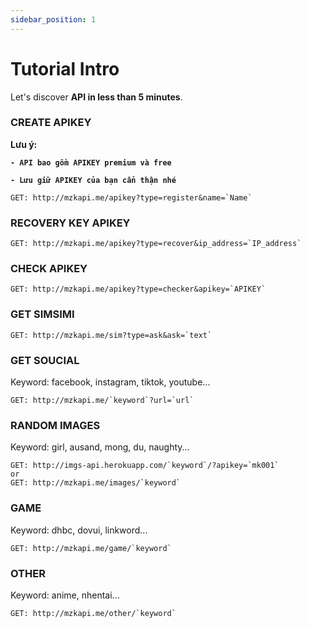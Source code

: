 ```yaml
---
sidebar_position: 1
---
```

# Tutorial Intro

Let's discover **API in less than 5 minutes**.
### CREATE APIKEY

**Lưu ý:**

**`- API bao gồm APIKEY premium và free`**

**`- Lưu giữ APIKEY của bạn cẩn thận nhé`**
```shell
GET: http://mzkapi.me/apikey?type=register&name=`Name`
```
### RECOVERY KEY APIKEY
```shell
GET: http://mzkapi.me/apikey?type=recover&ip_address=`IP_address`
```

### CHECK APIKEY
```shell
GET: http://mzkapi.me/apikey?type=checker&apikey=`APIKEY`
```
### GET SIMSIMI
```shell
GET: http://mzkapi.me/sim?type=ask&ask=`text`
```

### GET SOUCIAL
Keyword: facebook, instagram, tiktok, youtube...
```shell
GET: http://mzkapi.me/`keyword`?url=`url`
```

### RANDOM IMAGES
Keyword: girl, ausand, mong, du, naughty...
```shell
GET: http://imgs-api.herokuapp.com/`keyword`/?apikey=`mk001`
or
GET: http://mzkapi.me/images/`keyword`
```
### GAME
Keyword: dhbc, dovui, linkword...

```shell
GET: http://mzkapi.me/game/`keyword`
```

### OTHER
Keyword: anime, nhentai...

```shell
GET: http://mzkapi.me/other/`keyword`
```